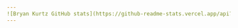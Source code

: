 ```yaml
---
![Bryan Kurtz GitHub stats](https://github-readme-stats.vercel.app/api?username=fromkurtz&show_icons=true&theme=tokyonight)
---
```

